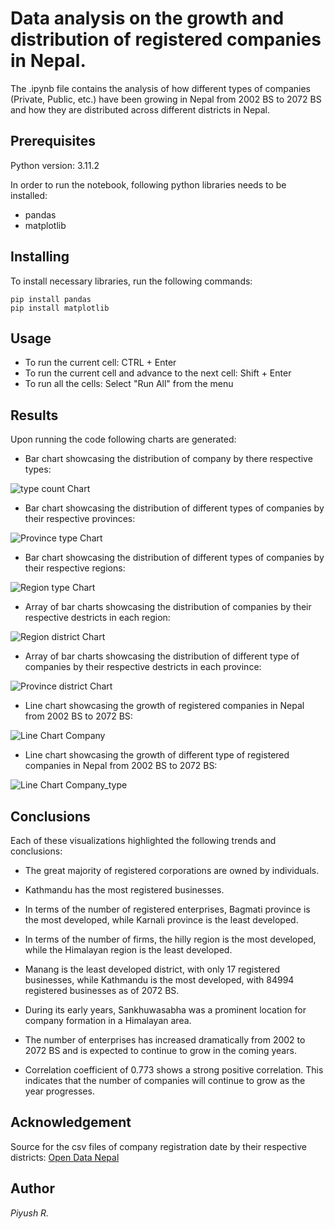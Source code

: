 # Data analysis on the growth and distribution of registered companies in Nepal.

The .ipynb file contains the analysis of how different types of companies (Private, Public, etc.) have been growing in Nepal from 2002 BS to 2072 BS and how they are distributed across different districts in Nepal.

## Prerequisites

Python version: 3.11.2

In order to run the notebook, following python libraries needs to be installed:

- pandas
- matplotlib

## Installing

To install necessary libraries, run the following commands:

```
pip install pandas
pip install matplotlib
```
## Usage

- To run the current cell:  CTRL + Enter
- To run the current cell and advance to the next cell:  Shift + Enter
- To run all the cells:  Select "Run All" from the menu

## Results

Upon running the code following charts are generated:

- Bar chart showcasing the distribution of company by there respective types:

![type count Chart](./Charts/bar_chart_typeVcount.png)

- Bar chart showcasing the distribution of different types of companies by their respective provinces:

![Province type Chart](./Charts/bar_chart_provVtypeVcount.png)

- Bar chart showcasing the distribution of different types of companies by their respective regions:

![Region type Chart](./Charts/bar_chart_regionVtypeVcount.png)

- Array of bar charts showcasing the distribution of companies by their respective destricts in each region:

![Region district Chart](./Charts/bar_chart_disctVcountVregion.png)

- Array of bar charts showcasing the distribution of different type of companies by their respective destricts in each province:

![Province district Chart](./Charts/bar_chart_disctVcoutVprov.png)

- Line chart showcasing the growth of registered companies in Nepal from 2002 BS to 2072 BS:

![Line Chart Company](./Charts/line_plot_growth_comp.png)

- Line chart showcasing the growth of different type of registered companies in Nepal from 2002 BS to 2072 BS:

![Line Chart Company_type](./Charts/line_plot_growth_compType.png)

## Conclusions

Each of these visualizations highlighted the following trends and conclusions:

- The great majority of registered corporations are owned by individuals.

- Kathmandu has the most registered businesses.

- In terms of the number of registered enterprises, Bagmati province is the most developed, while Karnali province is the least developed.

- In terms of the number of firms, the hilly region is the most developed, while the Himalayan region is the least developed.

- Manang is the least developed district, with only 17 registered businesses, while Kathmandu is the most developed, with 84994 registered businesses as of 2072 BS.

- During its early years, Sankhuwasabha was a prominent location for company formation in a Himalayan area. 

- The number of enterprises has increased dramatically from 2002 to 2072 BS and is expected to continue to grow in the coming years. 

- Correlation coefficient of 0.773 shows a strong positive correlation. This indicates that the number of companies will continue to grow as the year progresses.

## Acknowledgement

Source for the csv files of company registration date by their respective districts:  [Open Data Nepal](https://opendatanepal.com/)

## Author

_Piyush R._